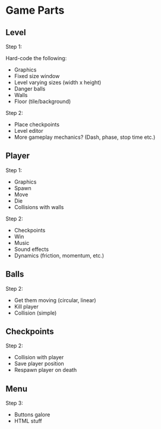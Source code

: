 # Game Parts

## Level

Step 1:

Hard-code the following:
* Graphics
* Fixed size window
* Level varying sizes (width x height)
* Danger balls
* Walls
* Floor (tile/background)

Step 2:
* Place checkpoints
* Level editor
* More gameplay mechanics? (Dash, phase, stop time etc.)


## Player

Step 1:
* Graphics
* Spawn
* Move
* Die
* Collisions with walls

Step 2:
* Checkpoints
* Win
* Music
* Sound effects
* Dynamics (friction, momentum, etc.)

## Balls

Step 2:
* Get them moving (circular, linear)
* Kill player
* Collision (simple)

## Checkpoints

Step 2:
* Collision with player
* Save player position
* Respawn player on death

## Menu

Step 3:
* Buttons galore
* HTML stuff